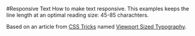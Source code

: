 #Responsive Text
How to make text responsive. This examples keeps the line length at an optimal reading size: 45-85 charachters.

Based on an article from [CSS Tricks](https://css-tricks.com/) named [Viewport Sized Typography](https://css-tricks.com/viewport-sized-typography/).

